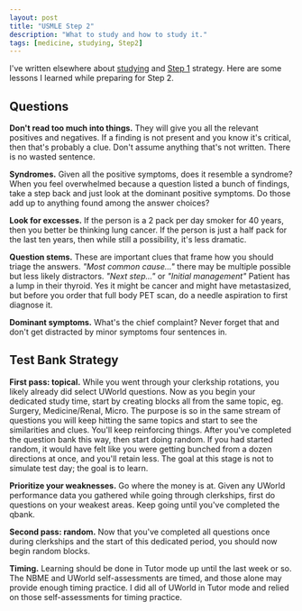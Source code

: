 ```yaml
---
layout: post
title: "USMLE Step 2"
description: "What to study and how to study it."
tags: [medicine, studying, Step2]
---
```


I've written elsewhere about [studying] and [Step 1] strategy.  Here are some
lessons I learned while preparing for Step 2.

[studying]: /tags/q=studying
[Step 1]: /tags/q=Step1

## Questions

**Don't read too much into things.** They will give you all the relevant
positives and negatives.  If a finding is not present and you know it's
critical, then that's probably a clue.  Don't assume anything that's not
written.  There is no wasted sentence.

**Syndromes.** Given all the positive symptoms, does it resemble a syndrome?
When you feel overwhelmed because a question listed a bunch of findings, take
a step back and just look at the dominant positive symptoms.  Do those add up
to anything found among the answer choices?

**Look for excesses.** If the person is a 2 pack per day smoker for 40 years,
then you better be thinking lung cancer.  If the person is just a half pack
for the last ten years, then while still a possibility, it's less dramatic.

**Question stems.** These are important clues that frame how you should triage
the answers.  *"Most common cause..."* there may be multiple possible but less
likely distractors.  *"Next step..."* or *"Initial management"* Patient has a
lump in their thyroid.  Yes it might be cancer and might have metastasized,
but before you order that full body PET scan, do a needle aspiration to first
diagnose it.

**Dominant symptoms.** What's the chief complaint?  Never forget that and
don't get distracted by minor symptoms four sentences in.



## Test Bank Strategy

**First pass: topical.** While you went through your clerkship rotations, you
likely already did select UWorld questions.  Now as you begin your dedicated
study time, start by creating blocks all from the same topic, eg. Surgery,
Medicine/Renal, Micro.  The purpose is so in the same stream of questions you
will keep hitting the same topics and start to see the similarities and clues.
You'll keep reinforcing things.  After you've completed the question bank this
way, then start doing random.  If you had started random, it would have felt
like you were getting bunched from a dozen directions at once, and you'll
retain less.  The goal at this stage is not to simulate test day; the goal is
to learn.

**Prioritize your weaknesses.** Go where the money is at.  Given any UWorld
performance data you gathered while going through clerkships, first do
questions on your weakest areas.  Keep going until you've completed the qbank.

**Second pass: random.** Now that you've completed all questions once during
clerkships and the start of this dedicated period, you should now begin random
blocks.

**Timing.** Learning should be done in Tutor mode up until the last week or
so.  The NBME and UWorld self-assessments are timed, and those alone may
provide enough timing practice. I did all of UWorld in Tutor mode and relied
on those self-assessments for timing practice.
